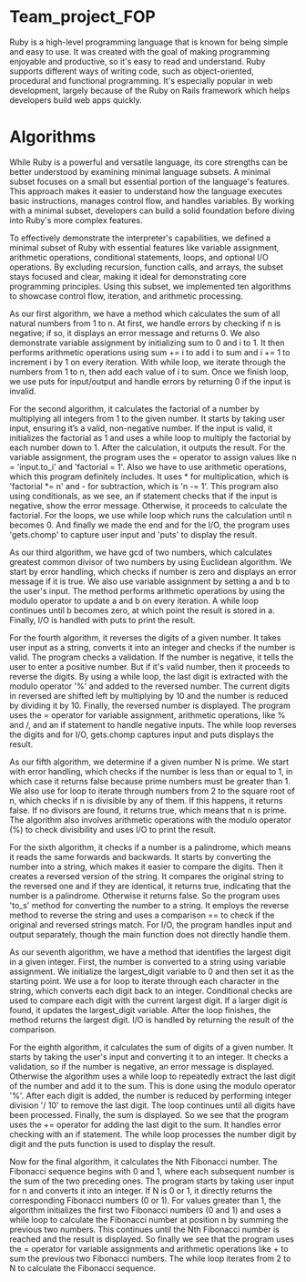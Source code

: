 # Team_project_FOP

   Ruby is a high-level programming language that is known for being simple and easy to use. It was created with the goal of making programming enjoyable and productive,
   so it's easy to read and understand. Ruby supports different ways of writing code, such as object-oriented, procedural and functional programming. It's especially popular in web
   development, largely because of the Ruby on Rails framework which helps developers build web apps quickly. 
   
# Algorithms
   
   While Ruby is a powerful and versatile language, its core strengths can be better understood by examining minimal language subsets. A minimal subset focuses on a small but 
   essential portion of the language's features. This approach makes it easier to understand how the language executes basic instructions, manages control flow, and handles 
   variables. By working with a minimal subset, developers can build a solid foundation before diving into Ruby's more complex features.

   To effectively demonstrate the interpreter's capabilities, we defined a minimal subset of Ruby with essential features like variable assignment, arithmetic operations, 
   conditional statements, loops, and optional I/O operations. By excluding recursion, function calls, and arrays, the subset stays focused and clear, making it ideal for 
   demonstrating core programming principles. Using this subset, we implemented ten algorithms to showcase control flow, iteration, and arithmetic processing. 

   As our first algorithm, we have a method which calculates the sum of all natural numbers from 1 to n. At first, we handle errors by checking if n is negative; if so, it 
   displays an error message and returns 0. We also demonstrate variable assignment by initializing sum to 0 and i to 1. It then performs arithmetic operations 
   using sum += i to add i to sum and i += 1 to increment i by 1 on every iteration. With while loop, we iterate through the numbers from 1 to n, 
   then add each value of i to sum. Once we finish loop, we use puts for input/output and handle errors by returning 0 if the input is invalid.

   For the second algorithm, it calculates the factorial of a number by multiplying all integers from 1 to the given number. It starts by taking user input, ensuring it’s a valid,
   non-negative number. If the input is valid, it initializes the factorial as 1 and uses a while loop to multiply the factorial by each number down to 1. After the calculation,
   it outputs the result. For the variable assignment, the program uses the = operator to assign values like n = 'input.to_i' and 'factorial = 1'. Also we have to use arithmetic operations, 
   which this program definitely includes. It uses * for multiplication, which is 'factorial *= n' and - for subtraction, which is 'n -= 1'. This program also using conditionals, as we see, 
   an if statement checks that if the input is negative, show the error message. Otherwise, it proceeds to calculate the factorial. For the loops, we use while loop which runs the calculation 
   until n becomes 0. And finally we made the end and for the I/O, the program uses 'gets.chomp' to capture user input and 'puts' to display the result.

   As our third algorithm, we have gcd of two numbers, which calculates greatest common divisor of two numbers by using Euclidean algorithm. We start by error handling, 
  which checks if number is zero and displays an error message if it is true. We also use variable assignment by setting a and b to the user's input. 
  The method performs arithmetic operations by using the modulo operator to update a and b on every iteration. A while loop continues until b becomes zero, 
  at which point the result is stored in a. Finally, I/O is handled with puts to print the result.

  For the fourth algorithm, it reverses the digits of a given number. It takes user input as a string, converts it into an integer and checks if the number is valid. The program checks a validation. 
  If the number is negative, it tells the user to enter a positive number. But if it's valid number, then it proceeds to reverse the digits. By using a while loop, the last digit is extracted with
  the modulo operator '%' and added to the reversed number. The current digits in reversed are shifted left by multiplying by 10 and the number is reduced by dividing it by 10. Finally, the reversed 
  number is displayed. The program uses the = operator for variable assignment, arithmetic operations, like % and /, and an if statement to handle negative inputs. The while loop reverses the digits
  and for I/O, gets.chomp captures input and puts displays the result.

  As our fifth algorithm, we determine if a given number N is prime. We start with error handling, which checks if the number is less than or equal to 1, in which case it 
 returns false because prime numbers must be greater than 1. We also use for loop to iterate through numbers from 2 to the square root of n, which checks if n is divisible 
 by any of them. If this happens, it returns false. If no divisors are found, it returns true, which means that n is prime. The algorithm also involves arithmetic operations 
 with the modulo operator (%) to check divisibility and uses I/O to print the result.

  For the sixth algorithm, it checks if a number is a palindrome, which means it reads the same forwards and backwards. It starts by converting the number into a string, which makes it easier
 to compare the digits. Then it creates a reversed version of the string. It compares the original string to the reversed one and if they are identical, it returns true, indicating that the 
  number is a palindrome. Otherwise it returns false. So the program uses 'to_s' method for converting the number to a string. It employs the reverse method to reverse the string and uses a 
 comparison == to check if the original and reversed strings match. For I/O, the program handles input and output separately, though the main function does not directly handle them.

 As our seventh algorithm, we have a method that identifies the largest digit in a given integer. First, the number is converted to a string using variable assignment. We 
 initialize the largest_digit variable to 0 and then set it as the starting point. We use a for loop to iterate through each character in the string, which converts each 
 digit back to an integer. Conditional checks are used to compare each digit with the current largest digit. If a larger digit is found, it updates the largest_digit 
 variable. After the loop finishes, the method returns the largest digit. I/O is handled by returning the result of the comparison. 

 For the eighth algorithm, it calculates the sum of digits of a given number. It starts by taking the user's input and converting it to an integer. It checks a validation, so if the number 
 is negative, an error message is displayed. Otherwise the algorithm uses a while loop to repeatedly extract the last digit of the number and add it to the sum. This is done using the modulo 
  operator '%'. After each digit is added, the number is reduced by performing integer division '/ 10' to remove the last digit. The loop continues until all digits have been processed. Finally,
  the sum is displayed. So we see that the program uses the += operator for adding the last digit to the sum. It handles error checking with an if statement. The while loop processes the number digit
 by digit and the puts function is used to display the result.



   Now for the final algorithm, it calculates the Nth Fibonacci number. The Fibonacci sequence begins with 0 and 1, where each subsequent number is the sum of the two preceding ones. 
   The program starts by taking user input for n and converts it into an integer. If N is 0 or 1, it directly returns the corresponding Fibonacci numbers (0 or 1). For values greater than 1, 
   the algorithm initializes the first two Fibonacci numbers (0 and 1) and uses a while loop to calculate the Fibonacci number at position n by summing the previous two numbers. This continues
   until the Nth Fibonacci number is reached and the result is displayed. So finally we see that the program uses the = operator for variable assignments and arithmetic operations like + to sum
   the previous two Fibonacci numbers. The while loop iterates from 2 to N to calculate the Fibonacci sequence.
